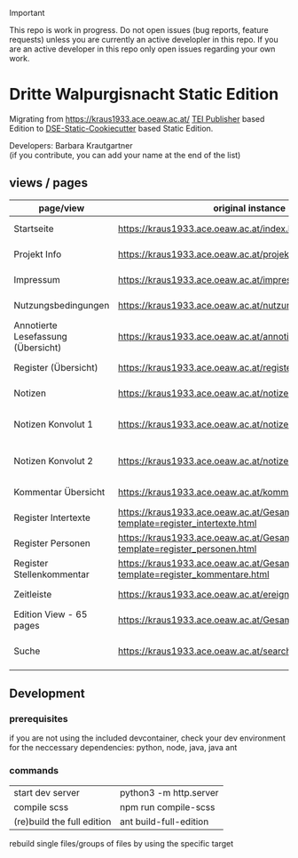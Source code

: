>[!IMPORTANT] 
>This repo is work in progress. Do not open issues (bug reports, feature requests) unless you are currently an active developler in this repo. If you are an active developer in this repo only open issues regarding your own work.

# Dritte Walpurgisnacht Static Edition

Migrating from https://kraus1933.ace.oeaw.ac.at/ [TEI Publisher](https://teipublisher.com/exist/apps/tei-publisher-home/index.html) based Edition to [DSE-Static-Cookiecutter](https://github.com/acdh-oeaw/dse-static-cookiecutter) based Static Edition.

Developers: 
Barbara Krautgartner \
(if you contribute, you can add your name at the end of the list)

## views / pages

| page/view | original instance | current instance | current tei source | current xslt|
|-----|-----|-----|-----|-----|
|Startseite|https://kraus1933.ace.oeaw.ac.at/index.html|https://karl-kraus.github.io/wpn-static/|index.xml|index.xsl|
| Projekt Info | https://kraus1933.ace.oeaw.ac.at/projekt.html |https://karl-kraus.github.io/wpn-static/projekt.html | meta/projekt.xml | meta.xsl |
| Impressum | https://kraus1933.ace.oeaw.ac.at/impressum.html | https://karl-kraus.github.io/wpn-static/impressum.html | meta/impressum.xml | meta.xsl |
| Nutzungsbedingungen | https://kraus1933.ace.oeaw.ac.at/nutzungsbedingungen.html | https://karl-kraus.github.io/wpn-static/nutzungsbedingungen.html | meta/nutzungsbedingungen.xml | meta.xsl |
| Annotierte Lesefassung (Übersicht) | https://kraus1933.ace.oeaw.ac.at/annotierte_lesefassung.html | https://karl-kraus.github.io/wpn-static/annotierte_lesefassung.html | annotierte_lesefassung.xml | meta.xsl |
| Register (Übersicht) | https://kraus1933.ace.oeaw.ac.at/register.html | https://karl-kraus.github.io/wpn-static/register.html | register.xml | register.xsl |
| Notizen | https://kraus1933.ace.oeaw.ac.at/notizen.html | https://karl-kraus.github.io/wpn-static/notizen.html | notizen.xml | notizen.xsl |
| Notizen Konvolut 1 | https://kraus1933.ace.oeaw.ac.at/notizen_konvolut_1.html | https://karl-kraus.github.io/wpn-static/notizen_konvolut_1.html | notizen.xml (content not used, dummy file for xsl transformation) | notizen_konvolut.xsl |
| Notizen Konvolut 2 | https://kraus1933.ace.oeaw.ac.at/notizen_konvolut_2.html | https://karl-kraus.github.io/wpn-static/notizen_konvolut_2.html | notizen.xml (content not used, dummy file for xsl transformation) | notizen_konvolut.xsl |
| Kommentar Übersicht |https://kraus1933.ace.oeaw.ac.at/kommentar.html| https://karl-kraus.github.io/wpn-static/kommentar.html | meta/kommentar.xml | kommentar.xsl |
| Register Intertexte |https://kraus1933.ace.oeaw.ac.at/Gesamt.xml?template=register_intertexte.html|https://karl-kraus.github.io/wpn-static/register_intertexte.html|internal index file|register_intertexte.xsl|
| Register Personen |https://kraus1933.ace.oeaw.ac.at/Gesamt.xml?template=register_personen.html|https://karl-kraus.github.io/wpn-static/register_personen.html|internal index file|register_personen.xsl|
| Register Stellenkommentar |https://kraus1933.ace.oeaw.ac.at/Gesamt.xml?template=register_kommentare.html|https://karl-kraus.github.io/wpn-static/register_kommentare.html|internal index file|register_kommentare.xsl|
| Zeitleiste |https://kraus1933.ace.oeaw.ac.at/ereignisse.html|https://karl-kraus.github.io/wpn-static/ereignisse.html|internal index file|ereignisse.xsl| 
| Edition View - 65 pages |https://kraus1933.ace.oeaw.ac.at/Gesamt.xml|https://karl-kraus.github.io/wpn-static/motti.html|internal edition file|editions.xsl|
| Suche | https://kraus1933.ace.oeaw.ac.at/search.html | https://karl-kraus.github.io/wpn-static/suche.html |suche.xml (no specific content, dummy file for xsl transformation)|search.xsl|


## Development
### prerequisites
if you are not using the included devcontainer, check your dev environment for the neccessary dependencies: python, node, java, java ant

### commands

|   |   |
|---|---|
|start dev server|python3 -m http.server|   
|compile scss|npm run compile-scss|
|(re)build the full edition|ant build-full-edition|  

rebuild single files/groups of files by using the specific target
